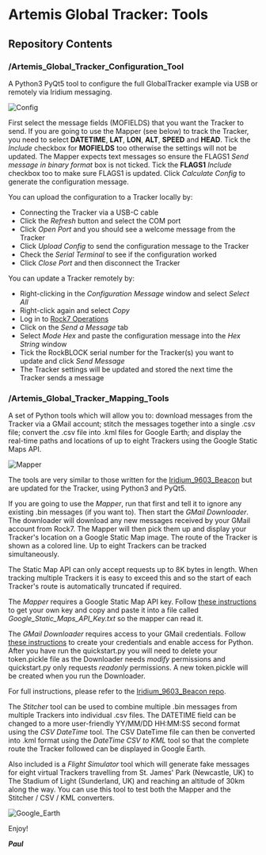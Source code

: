 # Artemis Global Tracker: Tools

## Repository Contents

### /Artemis_Global_Tracker_Configuration_Tool

A Python3 PyQt5 tool to configure the full GlobalTracker example via USB or remotely via Iridium messaging.

![Config](https://github.com/PaulZC/Artemis_Global_Tracker/blob/master/img/Config.JPG)

First select the message fields (MOFIELDS) that you want the Tracker to send. If you are going to use the Mapper (see below)
to track the Tracker, you need to select **DATETIME**, **LAT**, **LON**, **ALT**, **SPEED** and **HEAD**. Tick the _Include_ checkbox for **MOFIELDS** too
otherwise the settings will not be updated. The Mapper expects text messages so ensure the FLAGS1 _Send message in binary format_ box
is not ticked. Tick the **FLAGS1** _Include_ checkbox too to make sure FLAGS1 is updated. Click _Calculate Config_ to generate
the configuration message.

You can upload the configuration to a Tracker locally by:
  - Connecting the Tracker via a USB-C cable
  - Click the _Refresh_ button and select the COM port
  - Click _Open Port_ and you should see a welcome message from the Tracker
  - Click _Upload Config_ to send the configuration message to the Tracker
  - Check the _Serial Terminal_ to see if the configuration worked
  - Click _Close Port_ and then disconnect the Tracker
  
You can update a Tracker remotely by:
  - Right-clicking in the _Configuration Message_ window and select _Select All_
  - Right-click again and select _Copy_
  - Log in to [Rock7 Operations](https://rockblock.rock7.com/Operations)
  - Click on the _Send a Message_ tab
  - Select _Mode Hex_ and paste the configuration message into the _Hex String_ window
  - Tick the RockBLOCK serial number for the Tracker(s) you want to update and click _Send Message_
  - The Tracker settings will be updated and stored the next time the Tracker sends a message

### /Artemis_Global_Tracker_Mapping_Tools

A set of Python tools which will allow you to: download messages from the Tracker via a GMail account; stitch the messages together into a single .csv file;
convert the .csv file into .kml files for Google Earth; and display the real-time paths and locations of up to eight Trackers using the Google Static Maps API.

![Mapper](https://github.com/PaulZC/Artemis_Global_Tracker/blob/master/img/Mapper.JPG)

The tools are very similar to those written for the
[Iridium_9603_Beacon](https://github.com/PaulZC/Iridium_9603_Beacon/blob/master/RockBLOCK.md#tracking-your-beacon-with-an-internet-connection)
but are updated for the Tracker, using Python3 and PyQt5.

If you are going to use the _Mapper_, run that first and tell it to ignore any existing .bin messages (if you want to).
Then start the _GMail Downloader_. The downloader will download any new messages received by your GMail account from Rock7.
The Mapper will then pick them up and display your Tracker's location on a Google Static Map image. The route of the Tracker
is shown as a colored line. Up to eight Trackers can be tracked simultaneously.

The Static Map API can only accept requests up to 8K bytes in length. When tracking multiple Trackers it is easy to exceed this and so the start of
each Tracker's route is automatically truncated if required.

The _Mapper_ requires a Google Static Map API key. Follow [these instructions](https://developers.google.com/maps/documentation/static-maps/get-api-key)
to get your own key and copy and paste it into a file called _Google_Static_Maps_API_Key.txt_ so the mapper can read it.

The _GMail Downloader_ requires access to your GMail credentials. Follow [these instructions](https://developers.google.com/gmail/api/quickstart/python)
to create your credentials and enable access for Python. After you have run the quickstart.py you will need to delete your token.pickle file as the
Downloader needs _modify_ permissions and quickstart.py only requests _readonly_ permissions. A new token.pickle will be created when you run the
Downloader.

For full instructions, please refer to the [Iridium_9603_Beacon repo](https://github.com/PaulZC/Iridium_9603_Beacon/blob/master/RockBLOCK.md#tracking-your-beacon-with-an-internet-connection).

The _Stitcher_ tool can be used to combine multiple .bin messages from multiple Trackers into individual .csv files.
The DATETIME field can be changed to a more user-friendly YY/MM/DD HH:MM:SS second format using the _CSV DateTime_ tool.
The CSV DateTime file can then be converted into .kml format using the _DateTime CSV to KML_ tool so that the complete route
the Tracker followed can be displayed in Google Earth.

Also included is a _Flight Simulator_ tool which will generate fake messages for eight virtual Trackers travelling from
St. James' Park (Newcastle, UK) to The Stadium of Light (Sunderland, UK) and reaching an altitude of 30km along the way.
You can use this tool to test both the Mapper and the Stitcher / CSV / KML converters.

![Google_Earth](https://github.com/PaulZC/Artemis_Global_Tracker/blob/master/img/Google_Earth.JPG)

Enjoy!

_**Paul**_

